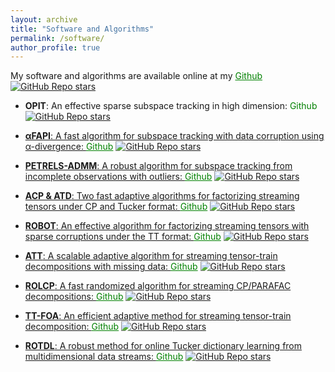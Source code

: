 ```yaml
---
layout: archive
title: "Software and Algorithms"
permalink: /software/
author_profile: true
---
```



My software and algorithms are available online at my <a href="https://github.com/thanhtbt" style="color: green; text-decoration: underline; "><i class="fab fa-fw fa-github zoom"></i>Github</a> <a href="https://github.com/thanhtbt">
       <img src="https://img.shields.io/github/stars/thanhtbt?style=flat" alt="GitHub Repo stars">
</a>



* **OPIT**: An effective sparse subspace tracking in high dimension: <a href="https://github.com/thanhtbt/SST" style="color: green; text-decoration: none; "><i class="fab fa-fw fa-github zoom"></i>Github</a> <a href="https://github.com/thanhtbt/SST">
       <img src="https://img.shields.io/github/stars/thanhtbt/SST?style=flat" alt="GitHub Repo stars">

* **αFAPI**: A fast algorithm for subspace tracking with data corruption using α-divergence: <a href="https://github.com/thanhtbt/aFAPI" style="color: green; text-decoration: underline; "><i class="fab fa-fw fa-github zoom"></i>Github</a> <a href="https://github.com/thanhtbt/aFAPI">
       <img src="https://img.shields.io/github/stars/thanhtbt/aFAPI?style=flat" alt="GitHub Repo stars">

* **PETRELS-ADMM**: A robust algorithm for subspace tracking from incomplete observations with outliers: <a href="https://github.com/thanhtbt/RST" style="color: green; text-decoration: underline; "><i class="fab fa-fw fa-github zoom"></i>Github</a> <a href="https://github.com/thanhtbt/RST">
       <img src="https://img.shields.io/github/stars/thanhtbt/RST?style=flat" alt="GitHub Repo stars">

* **ACP & ATD**: Two fast adaptive algorithms for factorizing streaming tensors under CP and Tucker format:  <a href="https://github.com/thanhtbt/tensor_tracking" style="color: green; text-decoration: underline; "><i class="fab fa-fw fa-github zoom"></i>Github</a> <a href="https://github.com/thanhtbt/tensor_tracking">
       <img src="https://img.shields.io/github/stars/thanhtbt/tensor_tracking?style=flat" alt="GitHub Repo stars">

* **ROBOT**: An effective algorithm for factorizing streaming tensors with sparse corruptions under the TT format: <a href="https://github.com/thanhtbt/ROBOT" style="color: green; text-decoration: underline; "><i class="fab fa-fw fa-github zoom"></i>Github</a>  <a href="https://github.com/thanhtbt/ROBOT">
       <img src="https://img.shields.io/github/stars/thanhtbt/ROBOT?style=flat" alt="GitHub Repo stars">


* **ATT**: A scalable adaptive algorithm for streaming tensor-train decompositions with missing data: <a href="https://github.com/thanhtbt/ATT-miss" style="color: green; text-decoration: underline; "><i class="fab fa-fw fa-github zoom"></i>Github</a> <a href="https://github.com/thanhtbt/ATT-miss">
       <img src="https://img.shields.io/github/stars/thanhtbt/ATT-miss?style=flat" alt="GitHub Repo stars">


* **ROLCP**: A fast randomized algorithm for streaming CP/PARAFAC decompositions:  <a href="https://github.com/thanhtbt/ROLCP" style="color: green; text-decoration: underline; "><i class="fab fa-fw fa-github zoom"></i>Github</a>     <a href="https://github.com/thanhtbt/ROLCP">
       <img src="https://img.shields.io/github/stars/thanhtbt/ROLCP?style=flat" alt="GitHub Repo stars">

* **TT-FOA**: An efficient adaptive method for streaming tensor-train decomposition: <a href="https://github.com/thanhtbt/ATT" style="color: green; text-decoration: underline; "><i class="fab fa-fw fa-github zoom"></i>Github</a>    <a href="https://github.com/thanhtbt/ATT">
       <img src="https://img.shields.io/github/stars/thanhtbt/ATT?style=flat" alt="GitHub Repo stars"> 


* **ROTDL**: A robust method for online Tucker dictionary learning from multidimensional data streams: <a href="https://github.com/thanhtbt/ROTDL" style="color: green; text-decoration: underline; "><i class="fab fa-fw fa-github zoom"></i>Github</a> <a href="https://github.com/thanhtbt/ROTDL">
       <img src="https://img.shields.io/github/stars/thanhtbt/ROTDL?style=flat" alt="GitHub Repo stars">

 



